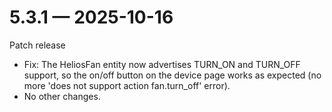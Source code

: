# 5.3.1 — 2025-10-16

Patch release

- Fix: The HeliosFan entity now advertises TURN_ON and TURN_OFF support, so the on/off button on the device page works as expected (no more 'does not support action fan.turn_off' error).
- No other changes.
